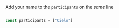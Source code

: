 
Add your name to the `participants` on the *same* line

```js

const participants = ["Cielo"]

```
